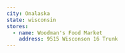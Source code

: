 ```yaml
---
city: Onalaska
state: wisconsin
stores:
  - name: Woodman's Food Market
    address: 9515 Wisconson 16 Trunk
---
```

